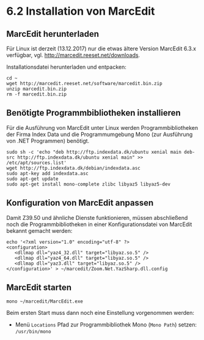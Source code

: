 # 6.2 Installation von MarcEdit

## MarcEdit herunterladen

Für Linux ist derzeit (13.12.2017) nur die etwas ältere Version MarcEdit 6.3.x verfügbar, vgl. <http://marcedit.reeset.net/downloads>.

Installationsdatei herunterladen und entpacken:

```
cd ~
wget http://marcedit.reeset.net/software/marcedit.bin.zip
unzip marcedit.bin.zip
rm -f marcedit.bin.zip
```

## Benötigte Programmbibliotheken installieren

Für die Ausführung von MarcEdit unter Linux werden Programmbibliotheken der Firma Index Data und die Programmumgebung Mono (zur Ausführung von .NET Programmen) benötigt.

```
sudo sh -c 'echo "deb http://ftp.indexdata.dk/ubuntu xenial main deb-src http://ftp.indexdata.dk/ubuntu xenial main" >> /etc/apt/sources.list'
wget http://ftp.indexdata.dk/debian/indexdata.asc
sudo apt-key add indexdata.asc
sudo apt-get update
sudo apt-get install mono-complete zlibc libyaz5 libyaz5-dev
```

## Konfiguration von MarcEdit anpassen

Damit Z39.50 und ähnliche Dienste funktionieren, müssen abschließend noch die Programmbibliotheken in einer Konfigurationsdatei von MarcEdit bekannt gemacht werden:

```
echo '<?xml version="1.0" encoding="utf-8" ?>
<configuration>
   <dllmap dll="yaz4_32.dll" target="libyaz.so.5" />
   <dllmap dll="yaz4_64.dll" target="libyaz.so.5" />
   <dllmap dll="yaz3.dll" target="libyaz.so.5" />
</configuration>' > ~/marcedit/Zoom.Net.YazSharp.dll.config
```

## MarcEdit starten

```
mono ~/marcedit/MarcEdit.exe
```

Beim ersten Start muss dann noch eine Einstellung vorgenommen werden:

* Menü `Locations` Pfad zur Programmbibliothek Mono \(`Mono Path`\) setzen: `/usr/bin/mono`
